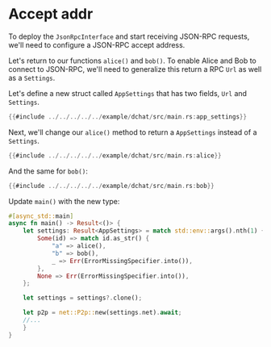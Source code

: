 # Accept addr

To deploy the `JsonRpcInterface` and start receiving JSON-RPC requests,
we'll need to configure a JSON-RPC accept address.

Let's return to our functions `alice()` and `bob()`. To enable Alice and
Bob to connect to JSON-RPC, we'll need to generalize this return a RPC
`Url` as well as a `Settings`.

Let's define a new struct called `AppSettings` that has two fields,
`Url` and `Settings`.

```rust
{{#include ../../../../../example/dchat/src/main.rs:app_settings}}
```

Next, we'll change our `alice()` method to return a `AppSettings`
instead of a `Settings`.

```rust
{{#include ../../../../../example/dchat/src/main.rs:alice}}
```

And the same for `bob()`:

```rust
{{#include ../../../../../example/dchat/src/main.rs:bob}}
```

Update `main()` with the new type:

```rust
#[async_std::main]
async fn main() -> Result<()> {
    let settings: Result<AppSettings> = match std::env::args().nth(1) {
        Some(id) => match id.as_str() {
            "a" => alice(),
            "b" => bob(),
            _ => Err(ErrorMissingSpecifier.into()),
        },
        None => Err(ErrorMissingSpecifier.into()),
    };

    let settings = settings?.clone();

    let p2p = net::P2p::new(settings.net).await;
    //...
    }
}
```
